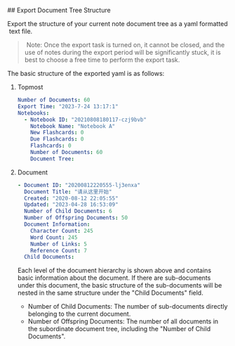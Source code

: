 ## Export Document Tree Structure

Export the structure of your current note document tree as a yaml formatted text file.

> Note: Once the export task is turned on, it cannot be closed, and the use of notes during the export period will be significantly stuck, it is best to choose a free time to perform the export task.

The basic structure of the exported yaml is as follows:

1. Topmost

    ```yaml
    Number of Documents: 60
    Export Time: "2023-7-24 13:17:1"
    Notebooks:
      - Notebook ID: "20210808180117-czj9bvb"
        Notebook Name: "Notebook A"
        New Flashcards: 0
        Due Flashcards: 0
        Flashcards: 0
        Number of Documents: 60
        Document Tree:
    ```

2. Document

    ```yaml
    - Document ID: "20200812220555-lj3enxa"
      Document Title: "请从这里开始"
      Created: "2020-08-12 22:05:55"
      Updated: "2023-04-28 16:53:09"
      Number of Child Documents: 6
      Number of Offspring Documents: 50
      Document Information:
        Character Count: 245
        Word Count: 245
        Number of Links: 5
        Reference Count: 7
      Child Documents:
    ```

    Each level of the document hierarchy is shown above and contains basic information about the document. If there are sub-documents under this document, the basic structure of the sub-documents will be nested in the same structure under the "Child Documents" field.

    - Number of Child Documents: The number of sub-documents directly belonging to the current document.
    - Number of Offspring Documents: The number of all documents in the subordinate document tree, including the "Number of Child Documents".